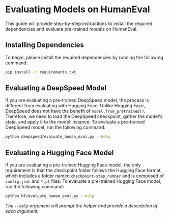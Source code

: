 # Evaluating Models on HumanEval

This guide will provide step-by-step instructions to install the required dependencies and evaluate pre-trained models on HumanEval.

## Installing Dependencies

To begin, please install the required dependencies by running the following command:

```bash
pip install -r requirements.txt
```

## Evaluating a DeepSpeed Model

If you are evaluating a pre-trained DeepSpeed model, the process is different from evaluating with Hugging Face. Unlike Hugging Face, DeepSpeed does not have the benefit of `model.from_pretrained()`. Therefore, we need to load the DeepSpeed checkpoint, gather the model's state, and apply it to the model instance. To evaluate a pre-trained DeepSpeed model, run the following command:

```bash
python deepspeed/evaluate_human_eval.py --help
```

## Evaluating a Hugging Face Model

If you are evaluating a pre-trained Hugging Face model, the only requirement is that the checkpoint folder follows the Hugging Face format, which includes a folder named `checkpoint-step_number` and is composed of `config.json` and `*.pt` files. To evaluate a pre-trained Hugging Face model, run the following command:

```bash
python hf/evaluate_human_eval.py --help
```

*The `--help` argument will prompt the helper and provide a description of each argument.*
